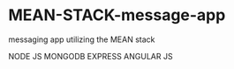# MEAN-STACK-message-app
messaging app utilizing the MEAN stack

NODE JS
MONGODB
EXPRESS
ANGULAR JS
